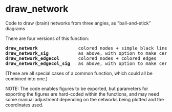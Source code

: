 # draw_network

Code to draw (brain) networks from three angles, as "ball-and-stick" diagrams

There are four versions of this function:

<pre>
<b>draw_network</b>               colored nodes + simple black lines as edges
<b>draw_network_sig</b>           as above, with option to make certain (eg: "non-significant") nodes transparent
<b>draw_network_edgecol</b>       colored nodes + colored edges
<b>draw_network_edgecol_sig</b>   as above, with option to make certain (eg: "non-significant") nodes transparent
</pre>

(These are all special cases of a common function, which could all be combined into one.)

NOTE: The code enables figures to be exported, but parameters for exporting the figures are hard-coded within the functions, and may need some manual adjustment depending on the networks being plotted and the coordinates used.
